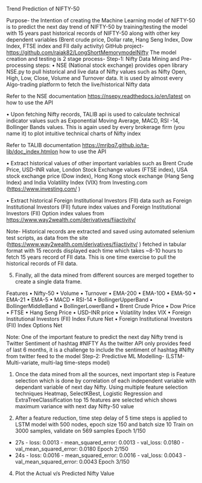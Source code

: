 Trend Prediction of NIFTY-50

Purpose- the Intention of creating the Machine Learning model of NIFTY-50 is to predict the next day trend of NIFTY-50 by training/testing the model with 15 years past historical records of NIFTY-50 along with other key dependent variables (Brent crude price, Dollar rate, Hang Seng Index, Dow Index, FTSE index and FII daily activity)
GitHub project- https://github.com/raiak82/LongShortMemorymodelNifty
The model creation and testing is 2 stage process-
Step-1: Nifty Data Mining and Pre-processing steps: 
•	NSE (National stock exchange) provides open library NSE.py to pull historical and live data of Nifty values such as Nifty Open, High, Low, Close, Volume and Turnover data. It is used by almost every Algo-trading platform to fetch the live/historical Nifty data 

Refer to the NSE documentation https://nsepy.readthedocs.io/en/latest on how to use the API
 
•	Upon fetching Nifty records, TALIB api is used to calculate technical indicator values such as Exponential Moving Average, MACD, RSI -14, Bollinger Bands values. This is again used by every brokerage firm (you name it) to plot intuitive technical charts of Nifty index
 
Refer to TALIB documentation https://mrjbq7.github.io/ta-lib/doc_index.htmlon how to use the API 
 
•	Extract historical values of other important variables such as  Brent Crude Price, USD-INR value, London Stock Exchange values (FTSE index), USA stock exchange price (Dow index), Hong Kong stock exchange (Hang Seng Index) and India Volatility Index (VIX) from Investing.com (https://www.investing.com/ )
 
•	Extract historical Foreign Institutional Investors (FII) data such as Foreign Institutional Investors (FII) future index values and Foreign Institutional Investors (FII) Option index values from  https://www.way2wealth.com/derivatives/fiiactivity/ 
 
Note- Historical records are extracted and saved using automated selenium test scripts, as data from the site (https://www.way2wealth.com/derivatives/fiiactivity/ ) fetched in tabular format with 15 records displayed each time which takes ~8-10 hours to fetch 15 years record of FII data. This is one time exercise to pull the historical records of FII data.


5) Finally, all the data mined from different sources are merged together to create a single data frame.


Features
•	Nifty-50
•	Volume
•	Turnover
•	EMA-200
•	EMA-100
•	EMA-50
•	EMA-21
•	EMA-5
•	MACD
•	RSI-14
•	BollingerUpperBand
•	BollingerMiddleBand
•	BollingerLowerBand
•	Brent Crude Price
•	Dow Price
•	FTSE
•	Hang Seng Price
•	USD-INR price
•	Volatility Index VIX
•	Foreign Institutional Investors (FII) Index Future Net
•	Foreign Institutional Investors (FII) Index Options Net

Note: One of the important feature to predict the next day Nifty trend is Twitter Sentiment of hashtag #NIFTY
As the twitter API only provides feed of last 6 months, it is a challenge to include the sentiment of hashtag #Nifty from twitter feed to the model
Step-2:  Predictive ML Modelling- (LSTM- Multi-variate, multi-lag time-steps model)
1)	Once the data mined from all the sources, next important step is Feature selection which is done by correlation of each independent variable with dependant variable of next day Nifty.
Using multiple feature selection techniques Heatmap, SelectKBest, Logistic Regression and ExtraTreeClassification top 15 features are selected which shows maximum variance with next day Nifty-50 value

 

2)	After a feature reduction, time step delay of 5 time steps is applied to LSTM model with 500 nodes, epoch size 150 and batch size 10
Train on 3000 samples, validate on 569 samples
Epoch 1/150
 - 27s - loss: 0.0013 - mean_squared_error: 0.0013 - val_loss: 0.0180 - val_mean_squared_error: 0.0180
Epoch 2/150
 - 24s - loss: 0.0016 - mean_squared_error: 0.0016 - val_loss: 0.0043 - val_mean_squared_error: 0.0043
Epoch 3/150

4) Plot the Actual v/s Predicted Nifty Value

 

